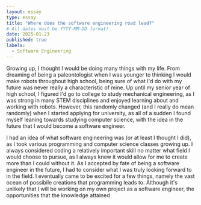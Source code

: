 ```yaml
---
layout: essay
type: essay
title: "Where does the software engineering road lead?"
# All dates must be YYYY-MM-DD format!
date: 2025-01-23
published: true
labels:
  - Software Engineering
---
```


Growing up, I thought I would be doing many things with my life. From dreaming of being a paleontologist when I was younger to thinking I would make robots throughout high school, being sure of what I'd do with my future was never really a characteristic of mine. Up until my senior year of high school, I figured I'd go to college to study mechanical engineering, as I was strong in many STEM disciplines and enjoyed learning about and working with robots. However, this randomly changed (and I really do mean randomly) when I started applying for university, as all of a sudden I found myself leaning towards studying computer science, with the idea in the future that I would become a software engineer. 

I had an idea of what software engineering was (or at least I thought I did), as I took various programming and computer science classes growing up. I always considered coding a relatively important skill no matter what field I would choose to pursue, as I always knew it would allow for me to create more than I could without it. As I accepted by fate of being a software engineer in the future, I had to consider what I was truly looking forward to in the field. I eventually came to be excited for a few things, namely the vast ocean of possibile creations that programming leads to. Although it's unlikely that I will be working on my own project as a software engineer, the opportunities that the knowledge attained 
